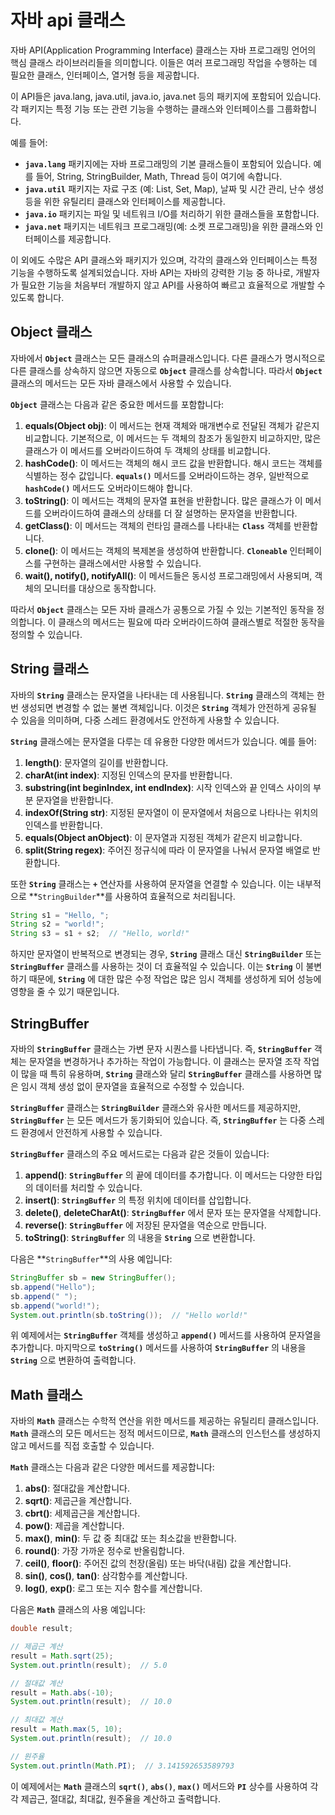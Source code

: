 # 자바 api 클래스

자바 API(Application Programming Interface) 클래스는 자바 프로그래밍 언어의 핵심 클래스 라이브러리들을 의미합니다. 이들은 여러 프로그래밍 작업을 수행하는 데 필요한 클래스, 인터페이스, 열거형 등을 제공합니다.

이 API들은 java.lang, java.util, java.io, java.net 등의 패키지에 포함되어 있습니다. 각 패키지는 특정 기능 또는 관련 기능을 수행하는 클래스와 인터페이스를 그룹화합니다.

예를 들어:

- **`java.lang`** 패키지에는 자바 프로그래밍의 기본 클래스들이 포함되어 있습니다. 예를 들어, String, StringBuilder, Math, Thread 등이 여기에 속합니다.
- **`java.util`** 패키지는 자료 구조 (예: List, Set, Map), 날짜 및 시간 관리, 난수 생성 등을 위한 유틸리티 클래스와 인터페이스를 제공합니다.
- **`java.io`** 패키지는 파일 및 네트워크 I/O를 처리하기 위한 클래스들을 포함합니다.
- **`java.net`** 패키지는 네트워크 프로그래밍(예: 소켓 프로그래밍)을 위한 클래스와 인터페이스를 제공합니다.

이 외에도 수많은 API 클래스와 패키지가 있으며, 각각의 클래스와 인터페이스는 특정 기능을 수행하도록 설계되었습니다. 자바 API는 자바의 강력한 기능 중 하나로, 개발자가 필요한 기능을 처음부터 개발하지 않고 API를 사용하여 빠르고 효율적으로 개발할 수 있도록 합니다.

## Object 클래스

자바에서 **`Object`** 클래스는 모든 클래스의 슈퍼클래스입니다. 다른 클래스가 명시적으로 다른 클래스를 상속하지 않으면 자동으로 **`Object`** 클래스를 상속합니다. 따라서 **`Object`** 클래스의 메서드는 모든 자바 클래스에서 사용할 수 있습니다.

**`Object`** 클래스는 다음과 같은 중요한 메서드를 포함합니다:

1. **equals(Object obj)**: 이 메서드는 현재 객체와 매개변수로 전달된 객체가 같은지 비교합니다. 기본적으로, 이 메서드는 두 객체의 참조가 동일한지 비교하지만, 많은 클래스가 이 메서드를 오버라이드하여 두 객체의 상태를 비교합니다.
2. **hashCode()**: 이 메서드는 객체의 해시 코드 값을 반환합니다. 해시 코드는 객체를 식별하는 정수 값입니다. **`equals()`** 메서드를 오버라이드하는 경우, 일반적으로 **`hashCode()`** 메서드도 오버라이드해야 합니다.
3. **toString()**: 이 메서드는 객체의 문자열 표현을 반환합니다. 많은 클래스가 이 메서드를 오버라이드하여 클래스의 상태를 더 잘 설명하는 문자열을 반환합니다.
4. **getClass()**: 이 메서드는 객체의 런타임 클래스를 나타내는 **`Class`** 객체를 반환합니다.
5. **clone()**: 이 메서드는 객체의 복제본을 생성하여 반환합니다. **`Cloneable`** 인터페이스를 구현하는 클래스에서만 사용할 수 있습니다.
6. **wait(), notify(), notifyAll()**: 이 메서드들은 동시성 프로그래밍에서 사용되며, 객체의 모니터를 대상으로 동작합니다.

따라서 **`Object`** 클래스는 모든 자바 클래스가 공통으로 가질 수 있는 기본적인 동작을 정의합니다. 이 클래스의 메서드는 필요에 따라 오버라이드하여 클래스별로 적절한 동작을 정의할 수 있습니다.

## String 클래스

자바의 **`String`** 클래스는 문자열을 나타내는 데 사용됩니다. **`String`** 클래스의 객체는 한 번 생성되면 변경할 수 없는 불변 객체입니다. 이것은 **`String`** 객체가 안전하게 공유될 수 있음을 의미하며, 다중 스레드 환경에서도 안전하게 사용할 수 있습니다.

**`String`** 클래스에는 문자열을 다루는 데 유용한 다양한 메서드가 있습니다. 예를 들어:

1. **length()**: 문자열의 길이를 반환합니다.
2. **charAt(int index)**: 지정된 인덱스의 문자를 반환합니다.
3. **substring(int beginIndex, int endIndex)**: 시작 인덱스와 끝 인덱스 사이의 부분 문자열을 반환합니다.
4. **indexOf(String str)**: 지정된 문자열이 이 문자열에서 처음으로 나타나는 위치의 인덱스를 반환합니다.
5. **equals(Object anObject)**: 이 문자열과 지정된 객체가 같은지 비교합니다.
6. **split(String regex)**: 주어진 정규식에 따라 이 문자열을 나눠서 문자열 배열로 반환합니다.

또한 **`String`** 클래스는 **`+`** 연산자를 사용하여 문자열을 연결할 수 있습니다. 이는 내부적으로 **`StringBuilder`**를 사용하여 효율적으로 처리됩니다.

```java
String s1 = "Hello, ";
String s2 = "world!";
String s3 = s1 + s2;  // "Hello, world!"
```

하지만 문자열이 반복적으로 변경되는 경우, **`String`** 클래스 대신 **`StringBuilder`** 또는 **`StringBuffer`** 클래스를 사용하는 것이 더 효율적일 수 있습니다. 이는 **`String`** 이 불변하기 때문에, **`String`** 에 대한 많은 수정 작업은 많은 임시 객체를 생성하게 되어 성능에 영향을 줄 수 있기 때문입니다.

## StringBuffer

자바의 **`StringBuffer`** 클래스는 가변 문자 시퀀스를 나타냅니다. 즉, **`StringBuffer`** 객체는 문자열을 변경하거나 추가하는 작업이 가능합니다. 이 클래스는 문자열 조작 작업이 많을 때 특히 유용하며, **`String`** 클래스와 달리 **`StringBuffer`** 클래스를 사용하면 많은 임시 객체 생성 없이 문자열을 효율적으로 수정할 수 있습니다.

**`StringBuffer`** 클래스는 **`StringBuilder`** 클래스와 유사한 메서드를 제공하지만, **`StringBuffer`** 는 모든 메서드가 동기화되어 있습니다. 즉, **`StringBuffer`** 는 다중 스레드 환경에서 안전하게 사용할 수 있습니다.

**`StringBuffer`** 클래스의 주요 메서드로는 다음과 같은 것들이 있습니다:

1. **append()**: **`StringBuffer`** 의 끝에 데이터를 추가합니다. 이 메서드는 다양한 타입의 데이터를 처리할 수 있습니다.
2. **insert()**: **`StringBuffer`** 의 특정 위치에 데이터를 삽입합니다.
3. **delete()**, **deleteCharAt()**: **`StringBuffer`** 에서 문자 또는 문자열을 삭제합니다.
4. **reverse()**: **`StringBuffer`** 에 저장된 문자열을 역순으로 만듭니다.
5. **toString()**: **`StringBuffer`** 의 내용을 **`String`** 으로 변환합니다.

다음은 **`StringBuffer`**의 사용 예입니다:

```java
StringBuffer sb = new StringBuffer();
sb.append("Hello");
sb.append(" ");
sb.append("world!");
System.out.println(sb.toString());  // "Hello world!"
```

위 예제에서는 **`StringBuffer`** 객체를 생성하고 **`append()`** 메서드를 사용하여 문자열을 추가합니다. 마지막으로 **`toString()`** 메서드를 사용하여 **`StringBuffer`** 의 내용을 **`String`** 으로 변환하여 출력합니다.

## Math 클래스

자바의 **`Math`** 클래스는 수학적 연산을 위한 메서드를 제공하는 유틸리티 클래스입니다. **`Math`** 클래스의 모든 메서드는 정적 메서드이므로, **`Math`** 클래스의 인스턴스를 생성하지 않고 메서드를 직접 호출할 수 있습니다.

**`Math`** 클래스는 다음과 같은 다양한 메서드를 제공합니다:

1. **abs()**: 절대값을 계산합니다.
2. **sqrt()**: 제곱근을 계산합니다.
3. **cbrt()**: 세제곱근을 계산합니다.
4. **pow()**: 제곱을 계산합니다.
5. **max()**, **min()**: 두 값 중 최대값 또는 최소값을 반환합니다.
6. **round()**: 가장 가까운 정수로 반올림합니다.
7. **ceil()**, **floor()**: 주어진 값의 천장(올림) 또는 바닥(내림) 값을 계산합니다.
8. **sin()**, **cos()**, **tan()**: 삼각함수를 계산합니다.
9. **log()**, **exp()**: 로그 또는 지수 함수를 계산합니다.

다음은 **`Math`** 클래스의 사용 예입니다:

```java
double result;

// 제곱근 계산
result = Math.sqrt(25);
System.out.println(result);  // 5.0

// 절대값 계산
result = Math.abs(-10);
System.out.println(result);  // 10.0

// 최대값 계산
result = Math.max(5, 10);
System.out.println(result);  // 10.0

// 원주율
System.out.println(Math.PI);  // 3.141592653589793
```

이 예제에서는 **`Math`** 클래스의 **`sqrt()`**, **`abs()`**, **`max()`** 메서드와 **`PI`** 상수를 사용하여 각각 제곱근, 절대값, 최대값, 원주율을 계산하고 출력합니다.